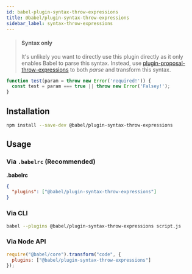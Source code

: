 ```yaml
---
id: babel-plugin-syntax-throw-expressions
title: @babel/plugin-syntax-throw-expressions
sidebar_label: syntax-throw-expressions
---
```


> #### Syntax only
>
> It's unlikely you want to directly use this plugin directly as it only enables Babel to parse this syntax. Instead, use [plugin-proposal-throw-expressions](babeljs.io/docs/en/plugin-proposal-throw-expressions.md) to both _parse_ and transform this syntax.

```js
function test(param = throw new Error('required!')) {
  const test = param === true || throw new Error('Falsey!');
}
```


## Installation

```sh
npm install --save-dev @babel/plugin-syntax-throw-expressions
```

## Usage

### Via `.babelrc` (Recommended)

**.babelrc**

```json
{
  "plugins": ["@babel/plugin-syntax-throw-expressions"]
}
```

### Via CLI

```sh
babel --plugins @babel/plugin-syntax-throw-expressions script.js
```

### Via Node API

```javascript
require("@babel/core").transform("code", {
  plugins: ["@babel/plugin-syntax-throw-expressions"]
});
```


